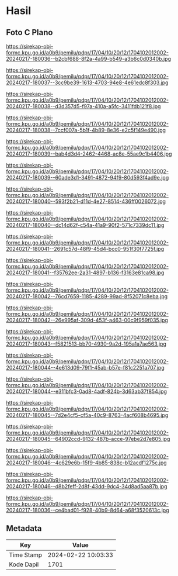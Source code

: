 # Hasil

## Foto C Plano

https://sirekap-obj-formc.kpu.go.id/a0b9/pemilu/pdpr/17/04/10/20/12/1704102012002-20240217-180036--b2cbf688-8f2a-4a99-b549-a3b6c0d0340b.jpg

https://sirekap-obj-formc.kpu.go.id/a0b9/pemilu/pdpr/17/04/10/20/12/1704102012002-20240217-180037--3cc9be39-1613-4703-94e8-4e61edc8f303.jpg

https://sirekap-obj-formc.kpu.go.id/a0b9/pemilu/pdpr/17/04/10/20/12/1704102012002-20240217-180038--d3d357d5-f97a-410a-a5fc-3411fdb121f8.jpg

https://sirekap-obj-formc.kpu.go.id/a0b9/pemilu/pdpr/17/04/10/20/12/1704102012002-20240217-180038--7ccf007a-5b1f-4b89-8e36-e2c5f149e490.jpg

https://sirekap-obj-formc.kpu.go.id/a0b9/pemilu/pdpr/17/04/10/20/12/1704102012002-20240217-180039--bab4d3d4-2462-4468-ac8e-55ae9c1b4406.jpg

https://sirekap-obj-formc.kpu.go.id/a0b9/pemilu/pdpr/17/04/10/20/12/1704102012002-20240217-180039--60ade3d1-3491-4872-94f9-80d593f4ad9e.jpg

https://sirekap-obj-formc.kpu.go.id/a0b9/pemilu/pdpr/17/04/10/20/12/1704102012002-20240217-180040--593f2b21-d11d-4e27-8514-436ff0026072.jpg

https://sirekap-obj-formc.kpu.go.id/a0b9/pemilu/pdpr/17/04/10/20/12/1704102012002-20240217-180040--dc14d62f-c54a-41a9-90f2-571c7339dc11.jpg

https://sirekap-obj-formc.kpu.go.id/a0b9/pemilu/pdpr/17/04/10/20/12/1704102012002-20240217-180041--2691c57d-48f9-45d4-bcc0-951f30f7725f.jpg

https://sirekap-obj-formc.kpu.go.id/a0b9/pemilu/pdpr/17/04/10/20/12/1704102012002-20240217-180041--f35762ee-2a31-4897-b136-f3163e81ca98.jpg

https://sirekap-obj-formc.kpu.go.id/a0b9/pemilu/pdpr/17/04/10/20/12/1704102012002-20240217-180042--76cd7659-1185-4289-99ad-8f52071c8eba.jpg

https://sirekap-obj-formc.kpu.go.id/a0b9/pemilu/pdpr/17/04/10/20/12/1704102012002-20240217-180042--26e995af-309d-453f-a463-00c9f959f035.jpg

https://sirekap-obj-formc.kpu.go.id/a0b9/pemilu/pdpr/17/04/10/20/12/1704102012002-20240217-180043--f5821513-bb70-4930-9a2d-195a1a7ae563.jpg

https://sirekap-obj-formc.kpu.go.id/a0b9/pemilu/pdpr/17/04/10/20/12/1704102012002-20240217-180044--4e613d09-79f1-45ab-b57e-f81c2251a707.jpg

https://sirekap-obj-formc.kpu.go.id/a0b9/pemilu/pdpr/17/04/10/20/12/1704102012002-20240217-180044--e311bfc3-0ad8-4adf-824b-3d63ab37f854.jpg

https://sirekap-obj-formc.kpu.go.id/a0b9/pemilu/pdpr/17/04/10/20/12/1704102012002-20240217-180045--7d2e4cf5-cf5a-40c9-8763-4acf608b4695.jpg

https://sirekap-obj-formc.kpu.go.id/a0b9/pemilu/pdpr/17/04/10/20/12/1704102012002-20240217-180045--64902ccd-9132-487b-acce-97ebe2d7e805.jpg

https://sirekap-obj-formc.kpu.go.id/a0b9/pemilu/pdpr/17/04/10/20/12/1704102012002-20240217-180046--4c629e6b-15f9-4b85-838c-b12acdf1275c.jpg

https://sirekap-obj-formc.kpu.go.id/a0b9/pemilu/pdpr/17/04/10/20/12/1704102012002-20240217-180046--d8b2feff-2d8f-43dd-9dc4-34d8ad5aa87b.jpg

https://sirekap-obj-formc.kpu.go.id/a0b9/pemilu/pdpr/17/04/10/20/12/1704102012002-20240217-180036--ce4bad01-f928-40b9-8d64-a68f3520613c.jpg


## Metadata

| Key        | Value               |
| ---------- | ------------------- |
| Time Stamp | 2024-02-22 10:03:33 |
| Kode Dapil | 1701                |



